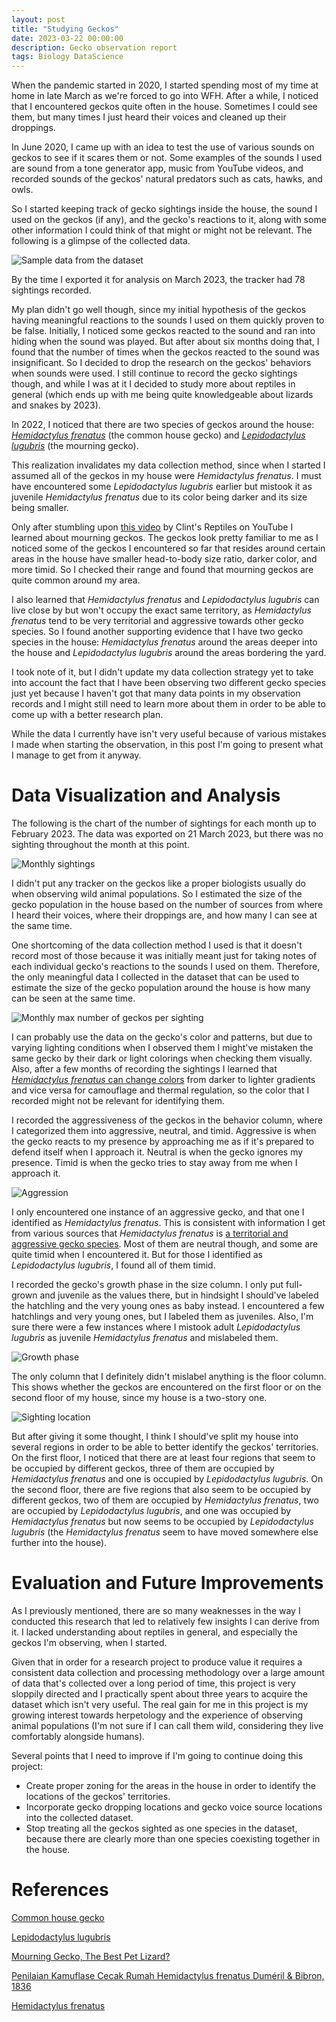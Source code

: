 ```yaml
---
layout: post
title: "Studying Geckos"
date: 2023-03-22 00:00:00
description: Gecko observation report
tags: Biology DataScience
---
```


When the pandemic started in 2020, I started spending most of my time at home in late March as we're forced to go into WFH. After a while, I noticed that I encountered geckos quite often in the house. Sometimes I could see them, but many times I just heard their voices and cleaned up their droppings.

In June 2020, I came up with an idea to test the use of various sounds on geckos to see if it scares them or not. Some examples of the sounds I used are sound from a tone generator app, music from YouTube videos, and recorded sounds of the geckos' natural predators such as cats, hawks, and owls.

So I started keeping track of gecko sightings inside the house, the sound I used on the geckos (if any), and the gecko's reactions to it, along with some other information I could think of that might or might not be relevant. The following is a glimpse of the collected data.

![Sample data from the dataset](/images/posts/gecko-observation-dataset.png)

By the time I exported it for analysis on March 2023, the tracker had 78 sightings recorded.

My plan didn't go well though, since my initial hypothesis of the geckos having meaningful reactions to the sounds I used on them quickly proven to be false. Initially, I noticed some geckos reacted to the sound and ran into hiding when the sound was played. But after about six months doing that, I found that the number of times when the geckos reacted to the sound was insignificant. So I decided to drop the research on the geckos' behaviors when sounds were used. I still continue to record the gecko sightings though, and while I was at it I decided to study more about reptiles in general (which ends up with me being quite knowledgeable about lizards and snakes by 2023).

In 2022, I noticed that there are two species of geckos around the house: [_Hemidactylus frenatus_](https://en.wikipedia.org/wiki/Common_house_gecko) (the common house gecko) and [_Lepidodactylus lugubris_](https://en.wikipedia.org/wiki/Lepidodactylus_lugubris) (the mourning gecko).

This realization invalidates my data collection method, since when I started I assumed all of the geckos in my house were _Hemidactylus frenatus_. I must have encountered some _Lepidodactylus lugubris_ earlier but mistook it as juvenile _Hemidactylus frenatus_ due to its color being darker and its size being smaller.

Only after stumbling upon [this video](https://www.youtube.com/watch?v=L4CHEge5wlc) by Clint's Reptiles on YouTube I learned about mourning geckos. The geckos look pretty familiar to me as I noticed some of the geckos I encountered so far that resides around certain areas in the house have smaller head-to-body size ratio, darker color, and more timid. So I checked their range and found that mourning geckos are quite common around my area.

I also learned that _Hemidactylus frenatus_ and _Lepidodactylus lugubris_ can live close by but won't occupy the exact same territory, as _Hemidactylus frenatus_ tend to be very territorial and aggressive towards other gecko species. So I found another supporting evidence that I have two gecko species in the house: _Hemidactylus frenatus_ around the areas deeper into the house and _Lepidodactylus lugubris_ around the areas bordering the yard.

I took note of it, but I didn't update my data collection strategy yet to take into account the fact that I have been observing two different gecko species just yet because I haven't got that many data points in my observation records and I might still need to learn more about them in order to be able to come up with a better research plan.

While the data I currently have isn't very useful because of various mistakes I made when starting the observation, in this post I'm going to present what I manage to get from it anyway.

# Data Visualization and Analysis

The following is the chart of the number of sightings for each month up to February 2023. The data was exported on 21 March 2023, but there was no sighting throughout the month at this point.

![Monthly sightings](/images/posts/gecko-monthly-sighting-occurences.png)

I didn't put any tracker on the geckos like a proper biologists usually do when observing wild animal populations. So I estimated the size of the gecko population in the house based on the number of sources from where I heard their voices, where their droppings are, and how many I can see at the same time.

One shortcoming of the data collection method I used is that it doesn't record most of those because it was initially meant just for taking notes of each individual gecko's reactions to the sounds I used on them. Therefore, the only meaningful data I collected in the dataset that can be used to estimate the size of the gecko population around the house is how many can be seen at the same time.

![Monthly max number of geckos per sighting](/images/posts/gecko-monthly-max-number-per-sighting.png)

I can probably use the data on the gecko's color and patterns, but due to varying lighting conditions when I observed them I might've mistaken the same gecko by their dark or light colorings when checking them visually. Also, after a few months of recording the sightings I learned that [_Hemidactylus frenatus_ can change colors](https://ejournal.undip.ac.id/index.php/bioma/article/view/36617) from darker to lighter gradients and vice versa for camouflage and thermal regulation, so the color that I recorded might not be relevant for identifying them.

I recorded the aggressiveness of the geckos in the behavior column, where I categorized them into aggressive, neutral, and timid. Aggressive is when the gecko reacts to my presence by approaching me as if it's prepared to defend itself when I approach it. Neutral is when the gecko ignores my presence. Timid is when the gecko tries to stay away from me when I approach it.

![Aggression](/images/posts/gecko-aggression.png)

I only encountered one instance of an aggressive gecko, and that one I identified as _Hemidactylus frenatus_. This is consistent with information I get from various sources that _Hemidactylus frenatus_ is [a territorial and aggressive gecko species](https://animaldiversity.org/accounts/Hemidactylus_frenatus/). Most of them are neutral though, and some are quite timid when I encountered it. But for those I identified as _Lepidodactylus lugubris_, I found all of them timid.

I recorded the gecko's growth phase in the size column. I only put full-grown and juvenile as the values there, but in hindsight I should've labeled the hatchling and the very young ones as baby instead. I encountered a few hatchlings and very young ones, but I labeled them as juveniles. Also, I'm sure there were a few instances where I mistook adult _Lepidodactylus lugubris_ as juvenile _Hemidactylus frenatus_ and mislabeled them.

![Growth phase](/images/posts/gecko-growth.png)

The only column that I definitely didn't mislabel anything is the floor column. This shows whether the geckos are encountered on the first floor or on the second floor of my house, since my house is a two-story one.

![Sighting location](/images/posts/gecko-sighting-location.png)

But after giving it some thought, I think I should've split my house into several regions in order to be able to better identify the geckos' territories. On the first floor, I noticed that there are at least four regions that seem to be occupied by different geckos, three of them are occupied by _Hemidactylus frenatus_ and one is occupied by _Lepidodactylus lugubris_. On the second floor, there are five regions that also seem to be occupied by different geckos, two of them are occupied by _Hemidactylus frenatus_, two are occupied by _Lepidodactylus lugubris_, and one was occupied by _Hemidactylus frenatus_ but now seems to be occupied by _Lepidodactylus lugubris_ (the _Hemidactylus frenatus_ seem to have moved somewhere else further into the house).

# Evaluation and Future Improvements

As I previously mentioned, there are so many weaknesses in the way I conducted this research that led to relatively few insights I can derive from it. I lacked understanding about reptiles in general, and especially the geckos I'm observing, when I started.

Given that in order for a research project to produce value it requires a consistent data collection and processing methodology over a large amount of data that's collected over a long period of time, this project is very sloppily directed and I practically spent about three years to acquire the dataset which isn't very useful. The real gain for me in this project is my growing interest towards herpetology and the experience of observing animal populations (I'm not sure if I can call them wild, considering they live comfortably alongside humans).

Several points that I need to improve if I'm going to continue doing this project:

- Create proper zoning for the areas in the house in order to identify the locations of the geckos' territories.
- Incorporate gecko dropping locations and gecko voice source locations into the collected dataset.
- Stop treating all the geckos sighted as one species in the dataset, because there are clearly more than one species coexisting together in the house.

# References

[Common house gecko](https://en.wikipedia.org/wiki/Common_house_gecko)

[Lepidodactylus lugubris](https://en.wikipedia.org/wiki/Lepidodactylus_lugubris)

[Mourning Gecko, The Best Pet Lizard?](https://www.youtube.com/watch?v=L4CHEge5wlc)

[Penilaian Kamuflase Cecak Rumah Hemidactylus frenatus Duméril & Bibron, 1836](https://ejournal.undip.ac.id/index.php/bioma/article/view/36617)

[Hemidactylus frenatus](https://animaldiversity.org/accounts/Hemidactylus_frenatus/)
